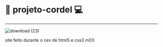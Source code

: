 # 📰 projeto-cordel 💻

***
![download (23)](https://user-images.githubusercontent.com/93468978/156944170-bb6e9130-5a06-4ef2-afd6-4811d7a1bbcc.png)

site feito durante o cev de html5 e css3 m03
